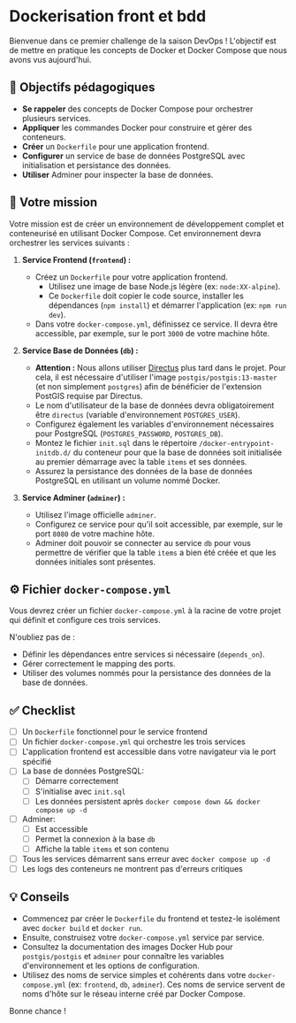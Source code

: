 # Dockerisation front et bdd

Bienvenue dans ce premier challenge de la saison DevOps ! L'objectif est de mettre en pratique les concepts de Docker et Docker Compose que nous avons vus aujourd'hui.

## 🎯 Objectifs pédagogiques

*   **Se rappeler** des concepts de Docker Compose pour orchestrer plusieurs services.
*   **Appliquer** les commandes Docker pour construire et gérer des conteneurs.
*   **Créer** un `Dockerfile` pour une application frontend.
*   **Configurer** un service de base de données PostgreSQL avec initialisation et persistance des données.
*   **Utiliser** Adminer pour inspecter la base de données.

## 🚀 Votre mission

Votre mission est de créer un environnement de développement complet et conteneurisé en utilisant Docker Compose. Cet environnement devra orchestrer les services suivants :

1.  **Service Frontend (`frontend`) :**
    *   Créez un `Dockerfile` pour votre application frontend.
        *   Utilisez une image de base Node.js légère (ex: `node:XX-alpine`).
        *   Ce `Dockerfile` doit copier le code source, installer les dépendances (`npm install`) et démarrer l'application (ex: `npm run dev`).
    *   Dans votre `docker-compose.yml`, définissez ce service. Il devra être accessible, par exemple, sur le port `3000` de votre machine hôte.

2.  **Service Base de Données (`db`) :**
    *   **Attention :** Nous allons utiliser [Directus](https://docs.directus.io/self-hosted/docker-guide.html) plus tard dans le projet. Pour cela, il est nécessaire d'utiliser l'image `postgis/postgis:13-master` (et non simplement `postgres`) afin de bénéficier de l'extension PostGIS requise par Directus.
    *   Le nom d'utilisateur de la base de données devra obligatoirement être `directus` (variable d'environnement `POSTGRES_USER`).
    *   Configurez également les variables d'environnement nécessaires pour PostgreSQL (`POSTGRES_PASSWORD`, `POSTGRES_DB`).
    *   Montez le fichier `init.sql` dans le répertoire `/docker-entrypoint-initdb.d/` du conteneur pour que la base de données soit initialisée au premier démarrage avec la table `items` et ses données.
    *   Assurez la persistance des données de la base de données PostgreSQL en utilisant un volume nommé Docker.

3.  **Service Adminer (`adminer`) :**
    *   Utilisez l'image officielle `adminer`.
    *   Configurez ce service pour qu'il soit accessible, par exemple, sur le port `8080` de votre machine hôte.
    *   Adminer doit pouvoir se connecter au service `db` pour vous permettre de vérifier que la table `items` a bien été créée et que les données initiales sont présentes.

## ⚙️ Fichier `docker-compose.yml`

Vous devrez créer un fichier `docker-compose.yml` à la racine de votre projet qui définit et configure ces trois services.

N'oubliez pas de :
*   Définir les dépendances entre services si nécessaire (`depends_on`).
*   Gérer correctement le mapping des ports.
*   Utiliser des volumes nommés pour la persistance des données de la base de données.

## ✅ Checklist

- [ ] Un `Dockerfile` fonctionnel pour le service frontend
- [ ] Un fichier `docker-compose.yml` qui orchestre les trois services
- [ ] L'application frontend est accessible dans votre navigateur via le port spécifié
- [ ] La base de données PostgreSQL:
  - [ ] Démarre correctement
  - [ ] S'initialise avec `init.sql`
  - [ ] Les données persistent après `docker compose down && docker compose up -d`
- [ ] Adminer:
  - [ ] Est accessible
  - [ ] Permet la connexion à la base `db`
  - [ ] Affiche la table `items` et son contenu
- [ ] Tous les services démarrent sans erreur avec `docker compose up -d`
- [ ] Les logs des conteneurs ne montrent pas d'erreurs critiques

## 💡 Conseils

*   Commencez par créer le `Dockerfile` du frontend et testez-le isolément avec `docker build` et `docker run`.
*   Ensuite, construisez votre `docker-compose.yml` service par service.
*   Consultez la documentation des images Docker Hub pour `postgis/postgis` et `adminer` pour connaître les variables d'environnement et les options de configuration.
*   Utilisez des noms de service simples et cohérents dans votre `docker-compose.yml` (ex: `frontend`, `db`, `adminer`). Ces noms de service servent de noms d'hôte sur le réseau interne créé par Docker Compose.

Bonne chance !